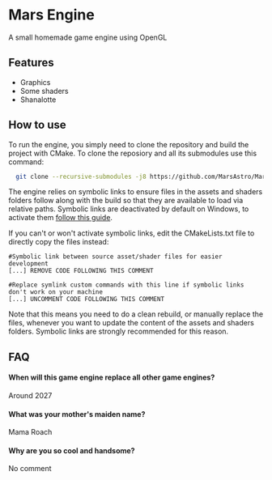 
# Mars Engine

A small homemade game engine using OpenGL




## Features

- Graphics
- Some shaders
- Shanalotte


## How to use

To run the engine, you simply need to clone the repository and build the project with CMake. To clone the reposiory and all its submodules use this command:

```bash
  git clone --recursive-submodules -j8 https://github.com/MarsAstro/MarsEngine.git
```

The engine relies on symbolic links to ensure files in the assets and shaders folders follow along with the build so that they are available to load via relative paths. Symbolic links are deactivated by default on Windows, to activate them [follow this guide](https://neacsu.net/posts/win_symlinks/).

If you can't or won't activate symbolic links, edit the CMakeLists.txt file to directly copy the files instead:

```CMakeLists
#Symbolic link between source asset/shader files for easier development
[...] REMOVE CODE FOLLOWING THIS COMMENT

#Replace symlink custom commands with this line if symbolic links don't work on your machine
[...] UNCOMMENT CODE FOLLOWING THIS COMMENT
```
Note that this means you need to do a clean rebuild, or manually replace the files, whenever you want to update the content of the assets and shaders folders. Symbolic links are strongly recommended for this reason.
## FAQ
#### When will this game engine replace all other game engines?

Around 2027

#### What was your mother's maiden name?

Mama Roach

#### Why are you so cool and handsome?

No comment
